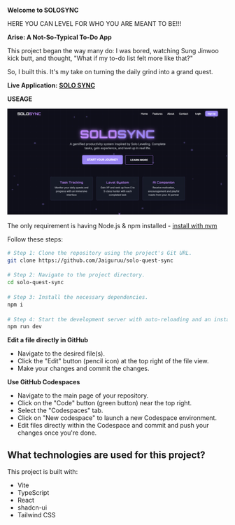 **Welcome to SOLOSYNC**

HERE YOU CAN LEVEL FOR WHO YOU ARE MEANT TO BE!!!

**Arise: A Not-So-Typical To-Do App**


This project began the way many do: I was bored, watching Sung Jinwoo kick butt, and thought, "What if my to-do list felt more like that?"

So, I built this. It's my take on turning the daily grind into a grand quest.

**Live Application:** [**SOLO SYNC**](https://solo-quest-sync-1mjdu6i00-pranav-jais-projects.vercel.app/)

**USEAGE** 

![A screenshot of the AI-powered portfolio chat interface in action.](./screenshot.png)



The only requirement is having Node.js & npm installed - [install with nvm](https://github.com/nvm-sh/nvm#installing-and-updating)

Follow these steps:

```sh
# Step 1: Clone the repository using the project's Git URL.
git clone https://github.com/Jaiguruu/solo-quest-sync

# Step 2: Navigate to the project directory.
cd solo-quest-sync

# Step 3: Install the necessary dependencies.
npm i

# Step 4: Start the development server with auto-reloading and an instant preview.
npm run dev
```

**Edit a file directly in GitHub**

- Navigate to the desired file(s).
- Click the "Edit" button (pencil icon) at the top right of the file view.
- Make your changes and commit the changes.

**Use GitHub Codespaces**

- Navigate to the main page of your repository.
- Click on the "Code" button (green button) near the top right.
- Select the "Codespaces" tab.
- Click on "New codespace" to launch a new Codespace environment.
- Edit files directly within the Codespace and commit and push your changes once you're done.

## What technologies are used for this project?

This project is built with:

- Vite
- TypeScript
- React
- shadcn-ui
- Tailwind CSS


